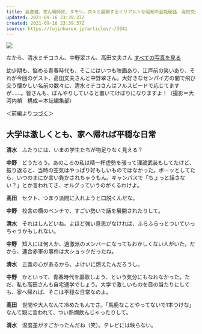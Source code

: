 ```yaml
---
title: 高倉健、志ん朝師匠、タモリ。次々と展開する＜リアル＞な昭和の芸能秘話　高田文夫×中野翠×清水ミチコ
updated: 2021-09-16 23:39:37Z
created: 2021-09-16 23:39:37Z
source: https://fujinkoron.jp/articles/-/3941
---
```


![](https://fujinkoron.ismcdn.jp/mwimgs/0/2/600/img_02a636d5b949f3b2a726c2013137b1d6181239.jpg)

左から、清水ミチコさん、中野翠さん、高田文夫さん
[すべての写真を見る](https://fujinkoron.jp/articles/photo/3941)

幼少期も、悩める青春時代も、そこにはいつも映画あり、江戸前の笑いあり、それが今回のゲスト、高田文夫さんと中野翠さん。大好きなセンパイ方の間で飛び交う懐かしい名前の数々に、清水ミチコさんはフルスピードで応じてますが……。皆さんも、ぼんやりしていると置いてけぼりになりますよ！（撮影＝大河内禎　構成＝本誌編集部）

＜前編より[つづく](https://fujinkoron.jp/articles/-/3940)＞

## 大学は激しくとも、家へ帰れば平穏な日常

**清水**　ふたりには、いまの学生たちが物足りなく見える？

**中野**　どうだろう。あのころの私は精一杯虚勢を張って理論武装もしてたけど、振り返ると、当時の空気はやっぱり好もしいものではなかった。ボーッとしてたら、いつのまにか言い負かされちゃうもん。キャンパスで「ちょっと話さない？」とか言われてさ、オルグっていうのがくるわけよ。

**高田**　セクト、つまり派閥に入れようと口説くんだな。

**中野**　校舎の横のベンチで、すごい勢いで話を展開されたりして。

**清水**　それはしんどいね。よほど強い意思がなければ、ふらふらっとついていっちゃうかもしれない。

**中野**　知人には何人か、過激派のメンバーになってもおかしくない人がいた。だから、連合赤軍の事件は大ショックだったね。

**清水**　正義の心があるから、よけいに燃えたんだろうし。

**中野**　かといって、青春時代を謳歌しよう、という気分にもなれなかった。ただ、私も高田さんも自宅通学でしょう。大学で激しいものを目の当たりにしても、家へ帰れば、そこは平穏な日常なのよ。

**高田**　世間や大人なんて冷めたもんでさ。「馬鹿なことやってないで1本つけな」なんて親に言われて、つい熱燗飲んじゃったりして。

**清水**　温度差がすごかったんだね（笑）。テレビには映らない。